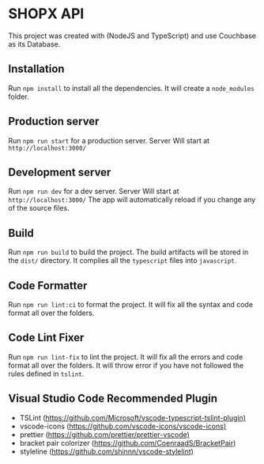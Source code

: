 # SHOPX API

This project was created with (NodeJS and TypeScript) and use Couchbase as its Database.

## Installation

Run `npm install` to install all the dependencies. It will create a `node_modules` folder.

## Production server

Run `npm run start` for a production server. Server Will start at `http://localhost:3000/`

## Development server

Run `npm run dev` for a dev server. Server Will start at `http://localhost:3000/`
The app will automatically reload if you change any of the source files.

## Build

Run `npm run build` to build the project. The build artifacts will be stored in the `dist/` directory.
It complies all the `typescript` files into `javascript`.

## Code Formatter

Run `npm run lint:ci` to format the project. It will fix all the syntax and code format all over the folders.

## Code Lint Fixer

Run `npm run lint-fix` to lint the project. It will fix all the errors and code format all over the folders.
It will throw error if you have not followed the rules defined in `tslint`.

## Visual Studio Code Recommended Plugin

- TSLint (<https://github.com/Microsoft/vscode-typescript-tslint-plugin)>
- vscode-icons (<https://github.com/vscode-icons/vscode-icons)>
- prettier (<https://github.com/prettier/prettier-vscode)>
- bracket pair colorizer (<https://github.com/CoenraadS/BracketPair)>
- styleline (<https://github.com/shinnn/vscode-stylelint)>
